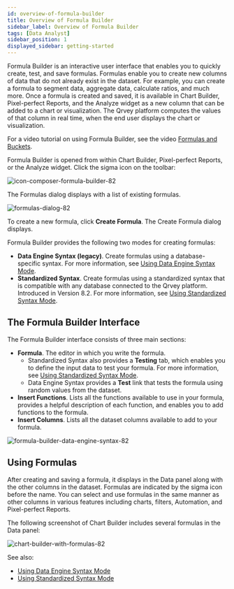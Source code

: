 ```yaml
---
id: overview-of-formula-builder
title: Overview of Formula Builder
sidebar_label: Overview of Formula Builder
tags: [Data Analyst]
sidebar_position: 1
displayed_sidebar: getting-started
---
```


Formula Builder is an interactive user interface that enables you to quickly create, test, and save formulas. Formulas enable you to create new columns of data that do not already exist in the dataset. For example, you can create a formula to segment data, aggregate data, calculate ratios, and much more. Once a formula is created and saved, it is available in Chart Builder, Pixel-perfect Reports, and the Analyze widget as a new column that can be added to a chart or visualization. The Qrvey platform computes the values of that column in real time, when the end user displays the chart or visualization. 

For a video tutorial on using Formula Builder, see the video [Formulas and Buckets](../../../../../video-training/legacy/formulas-buckets.md). 

Formula Builder is opened from within Chart Builder, Pixel-perfect Reports, or the Analyze widget. Click the sigma icon on the toolbar:

![icon-composer-formula-builder-82](https://s3.amazonaws.com/cdn.qrvey.com/documentation_assets/ui-docs/datasets/formula-builder-20/icon-composer-formula-builder-82.png)

The Formulas dialog displays with a list of existing formulas. 

![formulas-dialog-82](https://s3.amazonaws.com/cdn.qrvey.com/documentation_assets/ui-docs/datasets/formula-builder-20/formulas-dialog-82.png)

To create a new formula, click **Create Formula**. The Create Formula dialog displays. 

Formula Builder provides the following two modes for creating formulas:
* **Data Engine Syntax (legacy)**. Create formulas using a database-specific syntax. For more information, see [Using Data Engine Syntax Mode](../10-Formula%20Builder/using-data-engine-syntax.md). 
* **Standardized Syntax**. Create formulas using a standardized syntax that is compatible with any database connected to the Qrvey platform. Introduced in Version 8.2. For more information, see [Using Standardized Syntax Mode](../10-Formula%20Builder/using-standardized-syntax.md). 

## The Formula Builder Interface
The Formula Builder interface consists of three main sections:
* **Formula**. The editor in which you write the formula. 
  * Standardized Syntax also provides a **Testing** tab, which enables you to define the input data to test your formula. For more information, see [Using Standardized Syntax Mode](../10-Formula%20Builder/using-standardized-syntax.md). 
  * Data Engine Syntax provides a **Test** link that tests the formula using random values from the dataset. 
* **Insert Functions**. Lists all the functions available to use in your formula, provides a helpful description of each function, and enables you to add functions to the formula. 
* **Insert Columns**. Lists all the dataset columns available to add to your formula. 

![formula-builder-data-engine-syntax-82](https://s3.amazonaws.com/cdn.qrvey.com/documentation_assets/ui-docs/datasets/formula-builder-20/formula-builder-data-engine-syntax-82.png)

## Using Formulas

After creating and saving a formula, it displays in the Data panel along with the other columns in the dataset. Formulas are indicated by the sigma icon before the name. You can select and use formulas in the same manner as other columns in various features including charts, filters, Automation, and Pixel-perfect Reports. 

The following screenshot of Chart Builder includes several formulas in the Data panel:

![chart-builder-with-formulas-82](https://s3.amazonaws.com/cdn.qrvey.com/documentation_assets/ui-docs/datasets/formula-builder-20/chart-builder-with-formulas-82.png)

See also:
* [Using Data Engine Syntax Mode](../10-Formula%20Builder/using-data-engine-syntax.md)
* [Using Standardized Syntax Mode](../10-Formula%20Builder/using-standardized-syntax.md)